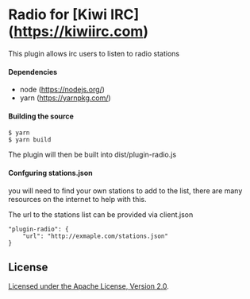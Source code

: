 # Radio for [Kiwi IRC] (https://kiwiirc.com)

This plugin allows irc users to listen to radio stations

#### Dependencies
* node (https://nodejs.org/)
* yarn (https://yarnpkg.com/)

#### Building the source

```console
$ yarn
$ yarn build
```

The plugin will then be built into dist/plugin-radio.js

#### Confguring stations.json

you will need to find your own stations to add to the list, there are many resources on the internet to help with this.


The url to the stations list can be provided via client.json

```
"plugin-radio": {
    "url": "http://exmaple.com/stations.json"
}
```

## License

[Licensed under the Apache License, Version 2.0](LICENSE).
